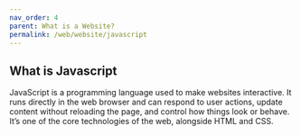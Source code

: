 ```yaml
---
nav_order: 4
parent: What is a Website?
permalink: /web/website/javascript
---
```

## What is Javascript
JavaScript is a programming language used to make websites interactive. It runs directly in the web browser and can respond to user actions, update content without reloading the page, and control how things look or behave. It’s one of the core technologies of the web, alongside HTML and CSS.
